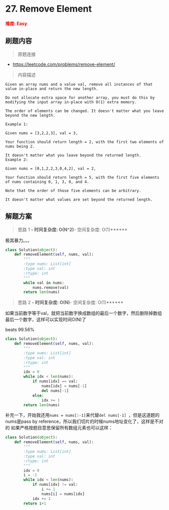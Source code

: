 # 27. Remove Element

**<font color=red>难度: Easy</font>**

## 刷题内容

> 原题连接

* https://leetcode.com/problems/remove-element/

> 内容描述

```
Given an array nums and a value val, remove all instances of that value in-place and return the new length.

Do not allocate extra space for another array, you must do this by modifying the input array in-place with O(1) extra memory.

The order of elements can be changed. It doesn't matter what you leave beyond the new length.

Example 1:

Given nums = [3,2,2,3], val = 3,

Your function should return length = 2, with the first two elements of nums being 2.

It doesn't matter what you leave beyond the returned length.
Example 2:

Given nums = [0,1,2,2,3,0,4,2], val = 2,

Your function should return length = 5, with the first five elements of nums containing 0, 1, 3, 0, and 4.

Note that the order of those five elements can be arbitrary.

It doesn't matter what values are set beyond the returned length.
```

## 解题方案

> 思路 1
******- 时间复杂度: O(N^2)******- 空间复杂度: O(1)******

极其暴力。。。

```python
class Solution(object):
    def removeElement(self, nums, val):
        """
        :type nums: List[int]
        :type val: int
        :rtype: int
        """
        while val in nums:
            nums.remove(val)
        return len(nums)
```



> 思路 2
******- 时间复杂度: O(N)******- 空间复杂度: O(1)******

如果当前数字等于val，就把当前数字换成数组的最后一个数字，然后删除掉数组最后一个数字，这样可以实现时间O(N)了

beats 99.56%

```python
class Solution(object):
    def removeElement(self, nums, val):
        """
        :type nums: List[int]
        :type val: int
        :rtype: int
        """
        idx = 0
        while idx < len(nums):
            if nums[idx] == val:
                nums[idx] = nums[-1]
                del nums[-1] 
            else:
                idx += 1
        return len(nums)
```
补充一下，开始我还用```nums = nums[:-1]```来代替```del nums[-1] ```，但是这道题的nums是pass by reference，所以我们切片的时候nums地址变化了，这样是不对的
如果严格按题目意思保留所有数组元素也可以这样：
```python
class Solution(object):
    def removeElement(self, nums, val):
        """
        :type nums: List[int]
        :type val: int
        :rtype: int
        """
        idx = 0
        i = -1
        while idx < len(nums):
            if nums[idx] != val:
                i += 1
                nums[i] = nums[idx]
            idx += 1
        return i+1
```